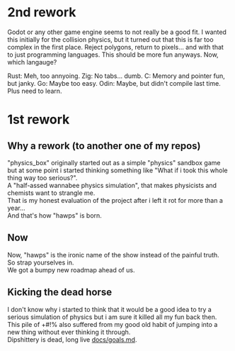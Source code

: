 # 2nd rework

Godot or any other game engine seems to not really be a good fit.
I wanted this initially for the collision physics, but it turned out that this
is far too complex in the first place.
Reject polygons, return to pixels...
and with that to just programming languages.
This should be more fun anyways.
Now, which langauge?

Rust: Meh, too annyoing.
Zig:  No tabs... dumb.
C:    Memory and pointer fun, but janky.
Go:   Maybe too easy.
Odin: Maybe, but didn't compile last time. Plus need to learn.

# 1st rework

## Why a rework (to another one of my repos)

"physics_box" originally started out as a simple "physics" sandbox game but at
some point i started thinking something like "What if i took this whole thing
way too serious?".  
A "half-assed wannabee physics simulation", that makes physicists and chemists
want to strangle me.  
That is my honest evaluation of the project after i left it rot for more than a
year...  
And that's how "hawps" is born.  

## Now

Now, "hawps" is the ironic name of the show instead of the painful truth.  
So strap yourselves in.  
We got a bumpy new roadmap ahead of us.  

## Kicking the dead horse

I don't know why i started to think that it would be a good idea to try a
serious simulation of physics but i am sure it killed all my fun back then.  
This pile of +#!% also suffered from my good old habit of jumping into a new
thing without ever thinking it through.  
Dipshittery is dead, long live [docs/goals.md][goals.md].  

[goals.md]: <https://github.com/SchokiCoder/hawps/blob/main/docs/goals.md>
